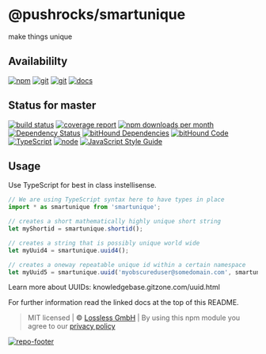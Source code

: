# @pushrocks/smartunique

make things unique

## Availabililty

[![npm](https://pushrocks.gitlab.io/assets/repo-button-npm.svg)](https://www.npmjs.com/package/smartunique)
[![git](https://pushrocks.gitlab.io/assets/repo-button-git.svg)](https://GitLab.com/pushrocks/smartunique)
[![git](https://pushrocks.gitlab.io/assets/repo-button-mirror.svg)](https://github.com/pushrocks/smartunique)
[![docs](https://pushrocks.gitlab.io/assets/repo-button-docs.svg)](https://pushrocks.gitlab.io/smartunique/)

## Status for master

[![build status](https://GitLab.com/pushrocks/smartunique/badges/master/build.svg)](https://GitLab.com/pushrocks/smartunique/commits/master)
[![coverage report](https://GitLab.com/pushrocks/smartunique/badges/master/coverage.svg)](https://GitLab.com/pushrocks/smartunique/commits/master)
[![npm downloads per month](https://img.shields.io/npm/dm/smartunique.svg)](https://www.npmjs.com/package/smartunique)
[![Dependency Status](https://david-dm.org/pushrocks/smartunique.svg)](https://david-dm.org/pushrocks/smartunique)
[![bitHound Dependencies](https://www.bithound.io/github/pushrocks/smartunique/badges/dependencies.svg)](https://www.bithound.io/github/pushrocks/smartunique/master/dependencies/npm)
[![bitHound Code](https://www.bithound.io/github/pushrocks/smartunique/badges/code.svg)](https://www.bithound.io/github/pushrocks/smartunique)
[![TypeScript](https://img.shields.io/badge/TypeScript-2.x-blue.svg)](https://nodejs.org/dist/latest-v6.x/docs/api/)
[![node](https://img.shields.io/badge/node->=%206.x.x-blue.svg)](https://nodejs.org/dist/latest-v6.x/docs/api/)
[![JavaScript Style Guide](https://img.shields.io/badge/code%20style-standard-brightgreen.svg)](http://standardjs.com/)

## Usage

Use TypeScript for best in class instellisense.

```javascript
// We are using TypeScript syntax here to have types in place
import * as smartunique from 'smartunique';

// creates a short mathematically highly unique short string
let myShortid = smartunique.shortid();

// creates a string that is possibly unique world wide
let myUuid4 = smartunique.uuid4();

// creates a oneway repeatable unique id within a certain namespace
let myUuid5 = smartunique.uuid('myobscureduser@somedomain.com', smartunique.uuid4());
```

Learn more about UUIDs: knowledgebase.gitzone.com/uuid.html

For further information read the linked docs at the top of this README.

> MIT licensed | **&copy;** [Lossless GmbH](https://lossless.gmbh)
> | By using this npm module you agree to our [privacy policy](https://lossless.gmbh/privacy)

[![repo-footer](https://pushrocks.gitlab.io/assets/repo-footer.svg)](https://push.rocks)

